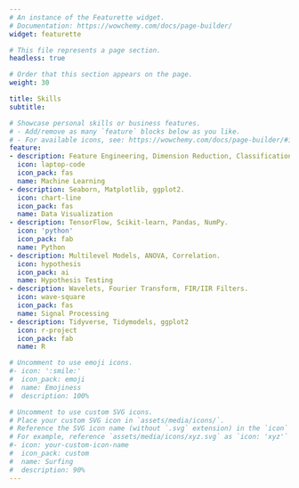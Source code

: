 ```yaml
---
# An instance of the Featurette widget.
# Documentation: https://wowchemy.com/docs/page-builder/
widget: featurette

# This file represents a page section.
headless: true

# Order that this section appears on the page.
weight: 30

title: Skills
subtitle:

# Showcase personal skills or business features.
# - Add/remove as many `feature` blocks below as you like.
# - For available icons, see: https://wowchemy.com/docs/page-builder/#icons
feature:
- description: Feature Engineering, Dimension Reduction, Classification, Regression, Hyperparameter Optimization.
  icon: laptop-code
  icon_pack: fas
  name: Machine Learning
- description: Seaborn, Matplotlib, ggplot2.
  icon: chart-line
  icon_pack: fas
  name: Data Visualization
- description: TensorFlow, Scikit-learn, Pandas, NumPy.
  icon: 'python'
  icon_pack: fab
  name: Python
- description: Multilevel Models, ANOVA, Correlation.
  icon: hypothesis
  icon_pack: ai
  name: Hypothesis Testing
- description: Wavelets, Fourier Transform, FIR/IIR Filters.
  icon: wave-square
  icon_pack: fas
  name: Signal Processing
- description: Tidyverse, Tidymodels, ggplot2
  icon: r-project
  icon_pack: fab
  name: R

# Uncomment to use emoji icons.
#- icon: ':smile:'
#  icon_pack: emoji
#  name: Emojiness
#  description: 100% 

# Uncomment to use custom SVG icons.
# Place your custom SVG icon in `assets/media/icons/`.
# Reference the SVG icon name (without `.svg` extension) in the `icon` field.
# For example, reference `assets/media/icons/xyz.svg` as `icon: 'xyz'`
#- icon: your-custom-icon-name
#  icon_pack: custom
#  name: Surfing
#  description: 90%
---
```

